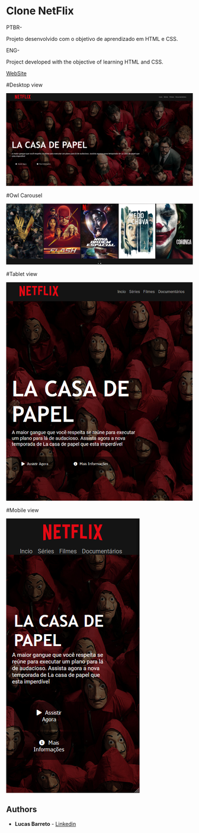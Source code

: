 # Clone NetFlix

PTBR-

 Projeto desenvolvido com o objetivo de aprendizado em HTML e CSS.

ENG-

Project developed with the objective of learning HTML and CSS.


[WebSite]()

#Desktop view

![Preview](https://github.com/Lucas-barreto1/clone-netflix/blob/master/print1-readme.png?raw=true)

#Owl Carousel

![Preview](https://github.com/Lucas-barreto1/clone-netflix/blob/master/print2-readme.png?raw=true)

#Tablet view

![Preview](https://github.com/Lucas-barreto1/clone-netflix/blob/master/print4.png?raw=true)

#Mobile view

![Preview](https://github.com/Lucas-barreto1/clone-netflix/blob/master/print5.png?raw=true)


## Authors

  - **Lucas Barreto** - [Linkedin](https://www.linkedin.com/in/lucasbarreto1/)
